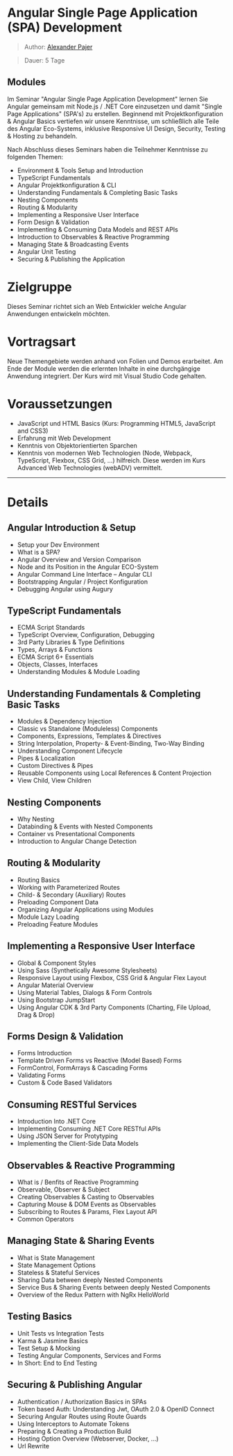# Angular Single Page Application (SPA) Development

> Author: [Alexander Pajer](https://www.integrations.at)

> Dauer:
> 5 Tage

## Modules

Im Seminar "Angular Single Page Application Development" lernen Sie Angular gemeinsam mit Node.js / .NET Core einzusetzen und damit "Single Page Applications" (SPA's) zu erstellen. Beginnend mit Projektkonfiguration & Angular Basics vertiefen wir unsere Kenntnisse, um schließlich alle Teile des Angular Eco-Systems, inklusive Responsive UI Design, Security, Testing & Hosting zu behandeln.

Nach Abschluss dieses Seminars haben die Teilnehmer Kenntnisse zu folgenden Themen:

- Environment & Tools Setup and Introduction
- TypeScript Fundamentals
- Angular Projektkonfiguration & CLI
- Understanding Fundamentals & Completing Basic Tasks
- Nesting Components
- Routing & Modularity
- Implementing a Responsive User Interface
- Form Design & Validation
- Implementing & Consuming Data Models and REST APIs
- Introduction to Observables & Reactive Programming
- Managing State & Broadcasting Events
- Angular Unit Testing
- Securing & Publishing the Application

# Zielgruppe

Dieses Seminar richtet sich an Web Entwickler welche Angular Anwendungen entwickeln möchten.

# Vortragsart

Neue Themengebiete werden anhand von Folien und Demos erarbeitet. Am Ende der Module werden die erlernten Inhalte in eine durchgängige Anwendung integriert. Der Kurs wird mit Visual Studio Code gehalten.

# Voraussetzungen

- JavaScript und HTML Basics (Kurs: Programming HTML5, JavaScript and CSS3)
- Erfahrung mit Web Development
- Kenntnis von Objektorientierten Sparchen
- Kenntnis von modernen Web Technologien (Node, Webpack, TypeScript, Flexbox, CSS Grid, ...) hilfreich. Diese werden im Kurs Advanced Web Technologies (webADV) vermittelt.

---

# Details

## Angular Introduction & Setup

- Setup your Dev Environment
- What is a SPA?
- Angular Overview and Version Comparison
- Node and its Position in the Angular ECO-System
- Angular Command Line Interface – Angular CLI
- Bootstrapping Angular / Project Konfiguration
- Debugging Angular using Augury

## TypeScript Fundamentals

- ECMA Script Standards
- TypeScript Overview, Configuration, Debugging
- 3rd Party Libraries & Type Definitions
- Types, Arrays & Functions
- ECMA Script 6+ Essentials
- Objects, Classes, Interfaces
- Understanding Modules & Module Loading

## Understanding Fundamentals & Completing Basic Tasks

- Modules & Dependency Injection
- Classic vs Standalone (Moduleless) Components
- Components, Expressions, Templates & Directives
- String Interpolation, Property- & Event-Binding, Two-Way Binding
- Understanding Component Lifecycle
- Pipes & Localization
- Custom Directives & Pipes
- Reusable Components using Local References & Content Projection
- View Child, View Children

## Nesting Components

- Why Nesting
- Databinding & Events with Nested Components
- Container vs Presentational Components
- Introduction to Angular Change Detection

## Routing & Modularity

- Routing Basics
- Working with Parameterized Routes
- Child- & Secondary (Auxiliary) Routes
- Preloading Component Data
- Organizing Angular Applications using Modules
- Module Lazy Loading
- Preloading Feature Modules

## Implementing a Responsive User Interface

- Global & Component Styles
- Using Sass (Synthetically Awesome Stylesheets)
- Responsive Layout using Flexbox, CSS Grid & Angular Flex Layout
- Angular Material Overview
- Using Material Tables, Dialogs & Form Controls
- Using Bootstrap JumpStart
- Using Angular CDK & 3rd Party Components (Charting, File Upload, Drag & Drop)

## Forms Design & Validation

- Forms Introduction
- Template Driven Forms vs Reactive (Model Based) Forms
- FormControl, FormArrays & Cascading Forms
- Validating Forms
- Custom & Code Based Validators

## Consuming RESTful Services

- Introduction Into .NET Core
- Implementing Consuming .NET Core RESTful APIs
- Using JSON Server for Protytyping
- Implementing the Client-Side Data Models

## Observables & Reactive Programming

- What is / Benfits of Reactive Programming
- Observable, Observer & Subject
- Creating Observables & Casting to Observables
- Capturing Mouse & DOM Events as Observables
- Subscribing to Routes & Params, Flex Layout API
- Common Operators

## Managing State & Sharing Events

- What is State Management
- State Management Options
- Stateless & Stateful Services
- Sharing Data between deeply Nested Components
- Service Bus & Sharing Events between deeply Nested Components
- Overview of the Redux Pattern with NgRx HelloWorld

## Testing Basics

- Unit Tests vs Integration Tests
- Karma & Jasmine Basics
- Test Setup & Mocking
- Testing Angular Components, Services and Forms
- In Short: End to End Testing

## Securing & Publishing Angular

- Authentication / Authorization Basics in SPAs
- Token based Auth: Understanding Jwt, OAuth 2.0 & OpenID Connect
- Securing Angular Routes using Route Guards
- Using Interceptors to Automate Tokens
- Preparing & Creating a Production Build
- Hosting Option Overview (Webserver, Docker, …)
- Url Rewrite
